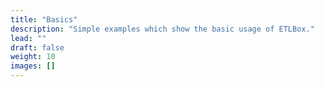 ```yaml
---
title: "Basics"
description: "Simple examples which show the basic usage of ETLBox."
lead: ""
draft: false
weight: 10
images: []
---
```


